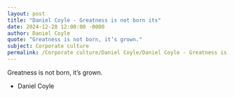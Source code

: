 ```yaml
---
layout: post
title: "Daniel Coyle - Greatness is not born its"
date: 2024-12-28 12:00:00 -0000
author: Daniel Coyle
quote: "Greatness is not born, it’s grown."
subject: Corporate culture
permalink: /Corporate culture/Daniel Coyle/Daniel Coyle - Greatness is not born its
---
```


Greatness is not born, it’s grown.

- Daniel Coyle
